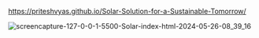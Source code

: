 https://priteshvyas.github.io/Solar-Solution-for-a-Sustainable-Tomorrow/

![screencapture-127-0-0-1-5500-Solar-index-html-2024-05-26-08_39_16](https://github.com/priteshvyas/Solar-Solution-for-a-Sustainable-Tomorrow/assets/170841671/00aa19b8-d332-44e3-bdf9-70e5af067260)
